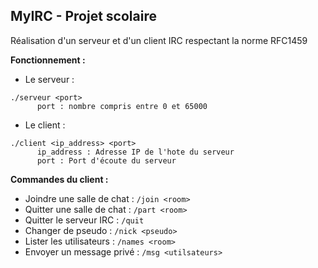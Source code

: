 ## MyIRC - Projet scolaire

Réalisation d'un serveur et d'un client IRC respectant la norme RFC1459

**Fonctionnement :**
- Le serveur :
```
./serveur <port>
      port : nombre compris entre 0 et 65000
```

- Le client :
```
./client <ip_address> <port>
      ip_address : Adresse IP de l'hote du serveur
      port : Port d'écoute du serveur
```

**Commandes du client :**

- Joindre une salle de chat : ```/join <room>```
- Quitter une salle de chat : ```/part <room>```
- Quitter le serveur IRC : ```/quit```
- Changer de pseudo : ```/nick <pseudo>```
- Lister les utilisateurs : ```/names <room>```
- Envoyer un message privé : ```/msg <utilsateurs>```
